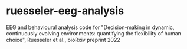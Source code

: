 # ruesseler-eeg-analysis
EEG and behavioural analysis code for "Decision-making in dynamic, continuously evolving environments: quantifying the flexibility of human choice", Ruesseler et al., bioRxiv preprint 2022

